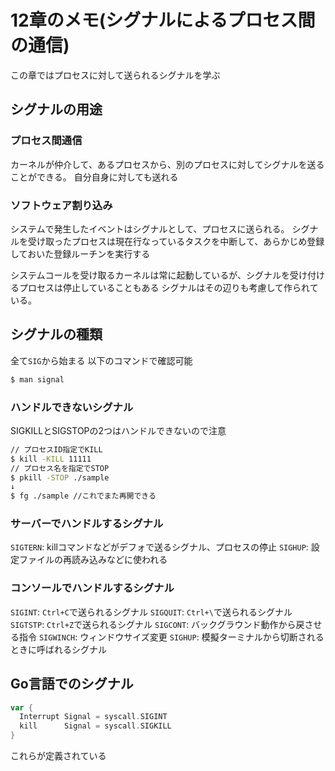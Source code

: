 # 12章のメモ(シグナルによるプロセス間の通信)

この章ではプロセスに対して送られるシグナルを学ぶ

## シグナルの用途

### プロセス間通信

カーネルが仲介して、あるプロセスから、別のプロセスに対してシグナルを送ることができる。
自分自身に対しても送れる

### ソフトウェア割り込み

システムで発生したイベントはシグナルとして、プロセスに送られる。
シグナルを受け取ったプロセスは現在行なっているタスクを中断して、あらかじめ登録しておいた登録ルーチンを実行する

システムコールを受け取るカーネルは常に起動しているが、シグナルを受け付けるプロセスは停止していることもある
シグナルはその辺りも考慮して作られている。

## シグナルの種類

全て`SIG`から始まる
以下のコマンドで確認可能

```bash
$ man signal
```

### ハンドルできないシグナル

SIGKILLとSIGSTOPの2つはハンドルできないので注意

```bash
// プロセスID指定でKILL
$ kill -KILL 11111
// プロセス名を指定でSTOP
$ pkill -STOP ./sample
↓
$ fg ./sample //これでまた再開できる
```

### サーバーでハンドルするシグナル

`SIGTERN`: killコマンドなどがデフォで送るシグナル、プロセスの停止
`SIGHUP`: 設定ファイルの再読み込みなどに使われる

### コンソールでハンドルするシグナル

`SIGINT`: `Ctrl+C`で送られるシグナル
`SIGQUIT`: `Ctrl+\`で送られるシグナル
`SIGTSTP`: `Ctrl+Z`で送られるシグナル
`SIGCONT`: バックグラウンド動作から戻させる指令
`SIGWINCH`: ウィンドウサイズ変更
`SIGHUP`: 模擬ターミナルから切断されるときに呼ばれるシグナル

## Go言語でのシグナル

```go
var {
  Interrupt Signal = syscall.SIGINT
  kill      Signal = syscall.SIGKILL
}
```
これらが定義されている

